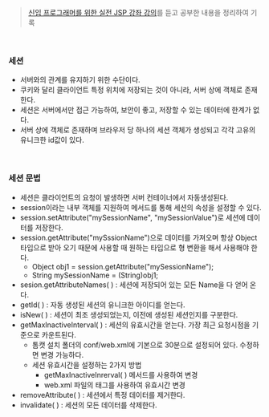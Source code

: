 > [신입 프로그래머를 위한 실전 JSP 강좌 강의](https://www.inflearn.com/course/%EC%8B%A4%EC%A0%84-jsp-%EA%B0%95%EC%A2%8C/dashboard)를 듣고 공부한 내용을 정리하여 기록

<br>

### 세션
- 서버와의 관계를 유지하기 위한 수단이다.
- 쿠키와 달리 클라이언트 특정 위치에 저장되는 것이 아니라, 서버 상에 객체로 존재한다.
- 세션은 서버에서만 접근 가능하여, 보안이 좋고, 저장할 수 있는 데이터에 한계가 없다.
- 서버 상에 객체로 존재하며 브라우저 당 하나의 세션 객체가 생성되고 각각 고유의 유니크한 id값이 있다.
<br>

### 세션 문법
- 세션은 클라이언트의 요청이 발생하면 서버 컨테이너에서 자동생성된다.
- session이라는 내부 객체를 지원하여 메서드를 통해 세션의 속성을 설정할 수 있다.
- session.setAttribute("mySessionName", "mySessionValue")로 세션에 데이터를 저장한다.
- session.getAttribute("mySssionName")으로 데이터를 가져오며 항상 Object 타입으로 받아 오기 때문에 사용할 때 원하는 타입으로 형 변환을 해서 사용해야 한다.
	* Object obj1 = session.getAttribute("mySessionName");
	* String mySessionName = (String)obj1;
- sesion.getAttributeNames( ) : 세션에 저장되어 있는 모든 Name을 다 얻어 온다.
- getId( ) : 자동 생성된 세션의 유니크한 아이디를 얻는다.
- isNew( ) : 세션이 최조 생성되었는지, 이전에 생성된 세션인지를 구분한다.
- getMaxInactiveInterval( ) : 세션의 유효시간을 얻는다. 가장 최근 요청시점을 기준으로 카운트된다.
	* 톰캣 설치 폴더의 conf/web.xml에 기본으로 30분으로 설정되어 있다. 수정하면 변경 가능하다.
	* 세션 유효시간을 설정하는 2가지 방법
		- getMaxInactiveInrerval( ) 메서드를 사용하여 변경
		- web.xml 파일의 <session-config> 태그를 사용하여 유효시간 변경
- removeAttribute( ) : 세션에서 특정 데이터를 제거한다.
- invalidate( ) : 세션의 모든 데이터를 삭제한다.
